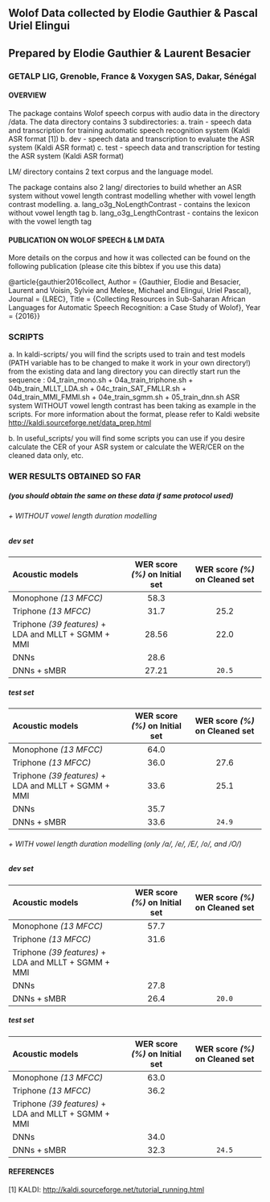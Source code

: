 ## Wolof Data collected by Elodie Gauthier & Pascal Uriel Elingui 
## Prepared by Elodie Gauthier & Laurent Besacier
### GETALP LIG, Grenoble, France & Voxygen SAS, Dakar, Sénégal


#### OVERVIEW
The package contains Wolof speech corpus with audio data in the directory /data. The data directory contains 3 subdirectories:
a. train - speech data and transcription for training automatic speech recognition system (Kaldi ASR format [1])
b. dev - speech data and transcription to evaluate the ASR system (Kaldi ASR format)
c. test - speech data and transcription for testing the ASR system (Kaldi ASR format)

LM/ directory contains 2 text corpus and the language model.

The package contains also 2 lang/ directories to build whether an ASR system without vowel length contrast modelling whether with vowel length contrast modelling.
a. lang_o3g_NoLengthContrast - contains the lexicon without vowel length tag
b. lang_o3g_LengthContrast  - contains the lexicon with the vowel length tag

#### PUBLICATION ON WOLOF SPEECH & LM DATA
More details on the corpus and how it was collected can be found on the following publication (please cite this bibtex if you use this data)

  @article{gauthier2016collect,
	Author = {Gauthier, Elodie and Besacier, Laurent and Voisin, Sylvie and Melese, Michael and Elingui, Uriel Pascal},
	Journal = {LREC},
	Title = {Collecting Resources in Sub-Saharan African Languages for Automatic Speech Recognition: a Case Study of Wolof},
	Year = {2016}}


### SCRIPTS
a. In kaldi-scripts/ you will find the scripts used to train and test models
(PATH variable has to be changed to make it work in your own directory!)
from the existing data and lang directory you can directly start run the sequence : 04_train_mono.sh + 04a_train_triphone.sh + 04b_train_MLLT_LDA.sh + 04c_train_SAT_FMLLR.sh + 04d_train_MMI_FMMI.sh + 04e_train_sgmm.sh + 05_train_dnn.sh
ASR system WITHOUT vowel length contrast has been taking as example in the scripts.
For more information about the format, please refer to Kaldi website http://kaldi.sourceforge.net/data_prep.html

b. In useful_scripts/ you will find some scripts you can use if you desire calculate the CER of your ASR system or calculate the WER/CER on the cleaned data only, etc.

### WER RESULTS OBTAINED SO FAR 
##### (you should obtain the same on these data if same protocol used)

###### + WITHOUT vowel length duration modelling

##### dev set
Acoustic models        | WER score *(%)* on **Initial** set  | WER score *(%)* on **Cleaned** set      |
:--------------------- |:-----------------------------------:| :--------------------------------------:|
Monophone *(13 MFCC)*  |                58.3                 |                                         |
Triphone *(13 MFCC)*   |                31.7                 |                 25.2                    |
Triphone *(39 features)* + LDA and MLLT + SGMM + MMI |     28.56      |        22.0                    |
DNNs                   |                28.6                 |                                         |
DNNs + sMBR            |                27.21                |                `20.5`                   |

##### test set
Acoustic models        | WER score *(%)* on **Initial** set  | WER score *(%)* on **Cleaned** set       |
:--------------------- |:-----------------------------------:| :---------------------------------------:|
Monophone *(13 MFCC)*  |                64.0                 |                                          |
Triphone *(13 MFCC)*   |                36.0                 |                 27.6                     |
Triphone *(39 features)* + LDA and MLLT + SGMM + MMI  |     33.6      |        25.1                     |
DNNs                   |                35.7                 |                                          |
DNNs + sMBR            |                33.6                 |                 `24.9`                   |

###### + WITH vowel length duration modelling (only /a/, /e/, /E/, /o/, and /O/)

##### dev set
Acoustic models        | WER score *(%)* on **Initial** set  | WER score *(%)* on **Cleaned** set       |
:--------------------- |:-----------------------------------:| :---------------------------------------:|
Monophone *(13 MFCC)*  |                57.7                 |                                          |
Triphone *(13 MFCC)*   |                31.6                 |                                          |
Triphone *(39 features)* + LDA and MLLT + SGMM + MMI  |                      |                          |
DNNs                   |                27.8                 |                                          |
DNNs + sMBR            |                26.4                 |                 `20.0`                   |

##### test set
Acoustic models        | WER score *(%)* on **Initial** set  | WER score *(%)* on **Cleaned** set       |
:--------------------- |:-----------------------------------:| :---------------------------------------:|
Monophone *(13 MFCC)*  |                63.0                 |                                          |
Triphone *(13 MFCC)*   |                36.2                 |                                          |
Triphone *(39 features)* + LDA and MLLT + SGMM + MMI  |                      |                          |
DNNs                   |                34.0                 |                                          |
DNNs + sMBR            |                32.3                 |                 `24.5`                   |


#### REFERENCES
[1] KALDI: http://kaldi.sourceforge.net/tutorial_running.html
